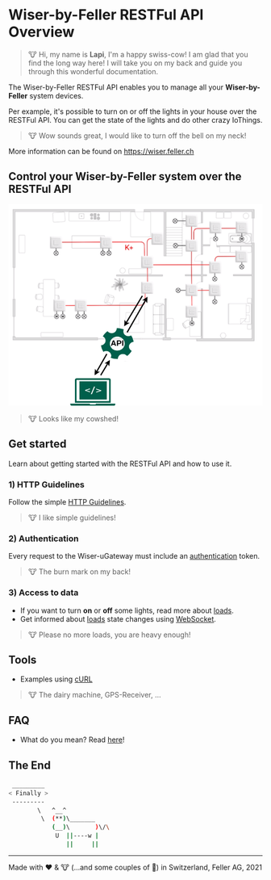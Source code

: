 # Wiser-by-Feller RESTFul API Overview

> 🐮 Hi, my name is **Lapi**, I'm a happy swiss-cow! I am glad that you find the long way here! I will take you on my back and guide you through this wonderful documentation.

The Wiser-by-Feller RESTFul API enables you to manage all your **Wiser-by-Feller** system devices.

Per example, it's possible to turn on or off the lights in your house over the RESTFul API. You can get the state of the lights and do other crazy IoThings.

> 🐮 Wow sounds great, I would like to turn off the bell on my neck!

More information can be found on https://wiser.feller.ch

## Control your Wiser-by-Feller system over the RESTFul API

![Wiser Installation](./doc/images/wiser_api_home.png)

> 🐮 Looks like my cowshed!

## Get started

Learn about getting started with the RESTFul API and how to use it.

### 1) HTTP Guidelines

Follow the simple [HTTP Guidelines](./doc/http_guidelines.md).

> 🐮 I like simple guidelines!

### 2) Authentication

Every request to the Wiser-uGateway must include an [authentication](./doc/authentication.md) token.

> 🐮 The burn mark on my back!

### 3) Access to data

- If you want to turn **on** or **off** some lights, read more about [loads](./doc/api_loads.md).
- Get informed about [loads](./doc/api_loads.md) state changes using [WebSocket](./doc/websocket.md).

> 🐮 Please no more loads, you are heavy enough!

## Tools

- Examples using [cURL](./doc/tool_curl.md)

> 🐮 The dairy machine, GPS-Receiver, ...

## FAQ

- What do you mean? Read [here](./doc/faq.md)!

## The End

``` bash
 _________
< Finally >
 ---------
        \   ^__^
         \  (**)\_______
            (__)\       )\/\
             U  ||----w |
                ||     ||
```

---
Made with ❤️ & 🐮 (...and some couples of 🍺) in Switzerland, Feller AG, 2021
